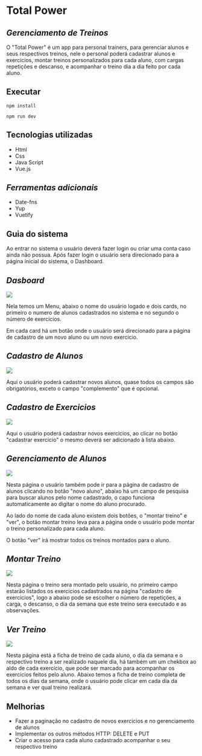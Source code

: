# Total Power
## _Gerenciamento de Treinos_

O "Total Power" é um app para personal trainers, para gerenciar alunos e seus respectivos treinos, nele o personal poderá cadastrar alunos e exercicios, montar treinos personalizados para cada aluno, com cargas repetições e descanso, e acompanhar o treino dia a dia feito por cada aluno.

## Executar
```
npm install
```

```
npm run dev
```

## Tecnologias utilizadas

- Html
- Css
- Java Script
- Vue.js

## _Ferramentas adicionais_

- Date-fns
- Yup
- Vuetify

## Guia do sistema

Ao entrar no sistema o usuário deverá fazer login ou criar uma conta caso ainda não possua.
Após fazer login o usuário sera direcionado para a página inicial do sistema, o Dashboard.

## _Dasboard_
<img src="https://uploaddeimagens.com.br/images/004/606/227/original/paginicial.PNG?1694627506" />

Nela temos um Menu, abaixo o nome do usuário logado e dois cards, no primeiro o numero de alunos cadastrados no sistema e no segundo o número de exercicios. 

Em cada card há um botão onde o usuário será direcionado para a página de cadastro de um novo aluno ou um novo exercicio.

## _Cadastro de Alunos_
<img src="https://uploaddeimagens.com.br/images/004/606/234/full/cadaluno.PNG?1694627773" />

Aqui o usuário poderá cadastrar novos alunos, quase todos os campos são obrigatórios, exceto o campo "complemento" que é opcional.

## _Cadastro de Exercicios_
<img src="https://uploaddeimagens.com.br/images/004/606/244/full/cadexercicio.PNG?1694628040" />

Aqui o usuário poderá cadastrar novos exercicios, ao clicar no botão "cadastrar exercicio" o mesmo deverá ser adicionado à lista abaixo.

## _Gerenciamento de Alunos_
<img src="https://uploaddeimagens.com.br/images/004/606/252/full/gerealuno.PNG?1694628193" />

Nesta página o usuário também pode ir para a página de cadastro de alunos clicando no botão "novo aluno", abaixo há um campo de pesquisa para buscar alunos pelo nome cadastrado, o capo funciona automaticamente ao digitar o nome do aluno procurado.

Ao lado do nome de cada aluno existem dois botões, o "montar treino" e "ver", o botão montar treino leva para a página onde o usuário pode montar o treino personalizado para cada aluno.

O botão "ver" irá mostrar todos os treinos montados para o aluno.

## _Montar Treino_
<img src="https://uploaddeimagens.com.br/images/004/606/267/full/monttreino.PNG?1694628494" />

Nesta página o treino sera montado pelo usuário, no primeiro campo estarão listados os exercicios cadastrados na página "cadastro de exercicios", logo a abaixo pode se escolher o número de repetições, a carga, o descanso, o dia da semana que este treino sera executado e as observações.

## _Ver Treino_
<img src="https://uploaddeimagens.com.br/images/004/606/285/full/vertreino.PNG?1694628846" />

Nesta página está a ficha de treino de cada aluno, o dia da semana e o respectivo treino a ser realizado naquele dia, há também um um chekbox ao aldo de cada exercício, que pode ser marcado para acompanhar os exercicios feitos pelo aluno.
Abaixo temos a ficha de treino completa de todos os dias da semana, onde o usuário pode clicar em cada dia da semana e ver qual treino realizará.

## Melhorias
- Fazer a paginação no cadastro de novos exercicios e no gerenciamento de alunos
- Implementar os outros métodos HTTP: DELETE e PUT
- Criar o acesso para cada aluno cadastrado acompanhar o seu respectivo treino
